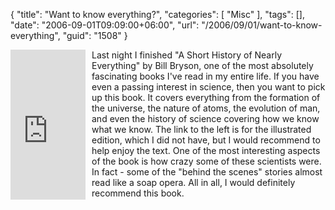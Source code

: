 {
	"title": "Want to know everything?",
	"categories": [
		"Misc"
	],
	"tags": [],
	"date": "2006-09-01T09:09:00+06:00",
	"url": "/2006/09/01/want-to-know-everything",
	"guid": "1508"
}

<iframe src="http://rcm-na.amazon-adsystem.com/e/cm?t=raymondcamden-20&o=1&p=8&l=as1&asins=0767923227&fc1=000000&IS2=1&lt1=_top&lc1=0000ff&bc1=000000&bg1=ffffff&npa=1&f=ifr" style="width:120px;height:240px;margin-right: 10px"  scrolling="no" marginwidth="0" marginheight="0" frameborder="0" align="left"></iframe> Last night I finished "A Short History of Nearly Everything" by Bill Bryson, one of the most absolutely fascinating books I've read in my entire life. If you have even a passing interest in science, then you want to pick up this book. It covers everything from the formation of the universe, the nature of atoms, the evolution of man, and even the history of science covering how we know what we know. The link to the left is for the illustrated edition, which I did not have, but I would recommend to help enjoy the text. One of the most interesting aspects of the book is how crazy some of these scientists were. In fact - some of the "behind the scenes" stories almost read like a soap opera. All in all, I would definitely recommend this book. 

<br clear="left">